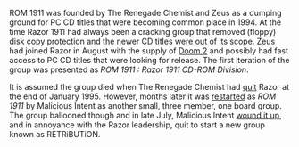 ROM 1911 was founded by The Renegade Chemist and Zeus as a dumping ground for PC CD titles that were becoming common place in 1994. At the time Razor 1911 had always been a cracking group that removed (floppy) disk copy protection and the newer CD titles were out of its scope. Zeus had joined Razor in August with the supply of [Doom 2](/f/b31a533) and possibly had fast access to PC CD titles that were looking for release. The first iteration of the group was presented as _ROM 1911 : Razor 1911 CD-ROM Division_.

It is assumed the group died when The Renegade Chemist had [quit](/f/ab3a82) Razor at the end of January 1995. However, months later it was [restarted](/f/a839dd) as <em>ROM 1911</em> by Malicious Intent as another small, three member, one board group.  The group ballooned though and in late July, Malicious Intent [wound it up](/f/aa3e2d), and in annoyance with the Razor leadership, quit to start a new group known as RETRiBUTiON.
